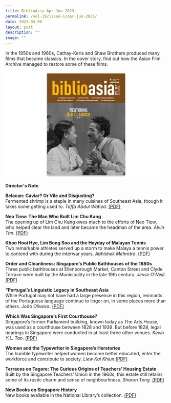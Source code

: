 ```yaml
---
title: BiblioAsia Apr–Jun 2023
permalink: /vol-19/issue-1/apr-jun-2023/
date: 2023-03-08
layout: post
description: ""
image: ""
---
```

In the 1950s and 1960s, Cathay-Keris and Shaw Brothers produced many films that became classics. In the cover story, find out how the Asian Film Archive managed to restore some of these films.

<img src="/images/Vol%2018%20Issue%204/Biblioasia_18_4_cover.png">

<a style="text-decoration: none; font-weight: bold;" href="/vol-19/issue-1/apr-to-jun-2023/director-note/">Director's Note</a>

<a style="text-decoration: none; font-weight: bold;" href="/vol-19/issue-1/apr-jun-2023/shrimp-paste-belacan/">Belacan: Caviar? Or Vile and Disgusting? 
</a><br>Fermented shrimp is a staple in many cuisines of Southeast Asia, though it takes some getting used to. *Toffa Abdul Wahed*. [(PDF)](/files/pdf/Vol%2018/Issue%204/BiblioAsia_18_4_FA_AsianFilm.pdf)

<a style="text-decoration: none; font-weight: bold;" href="/vol-19/issue-1/apr-jun-2023/neo-tiew-estate-singapore/">Neo Tiew: The Man Who Built Lim Chu Kang </a><br>The opening up of Lim Chu Kang owes much to the efforts of Neo Tiew, who helped clear the land and later became the headman of the area. *Alvin Tan*.
 [(PDF)](/files/pdf/Vol%2018/Issue%204/BiblioAsia_18_4_FA_StoneTools.pdf)
 
 <a style="text-decoration: none; font-weight: bold;" href="/vol-19/issue-1/apr-jun-2023/tennis-history-singapore/">Khoo Hooi Hye, Lim Bong Soo and the Heyday of Malayan Tennis </a><br>Two remarkable athletes served up a storm to make Malaya a tennis power to contend with during the interwar years. *Abhishek Mehrotra*. [(PDF)](/files/pdf/Vol%2018/Issue%204/BiblioAsia_18_4_FA_KeramaKusu.pdf)
 
<a style="text-decoration: none; font-weight: bold;" href="/vol-19/issue-1/apr-jun-2023/public-bathhouses-singapore/">Order and Cleanliness: Singapore’s Public Bathhouses of the 1880s</a><br>Three public bathhouses at Ellenborough Market, Canton Street and Clyde Terrace were built by the Municipality in the late 19th century. *Jesse O’Neill*. [(PDF)](/files/pdf/Vol%2018/Issue%204/BiblioAsia_18_4_FA_Subaraj.pdf)

<a style="text-decoration: none; font-weight: bold;" href="/vol-19/issue-1/apr-jun-2023/portuguese-legacy-southeast-asia/">“Portugal’s Linguistic Legacy in Southeast Asia </a><br>While Portugal may not have had a large presence in this region, remnants of the Portuguese language continue to linger on, in some places more than others. *João Oliveira*. [(PDF)](/files/pdf/Vol%2018/Issue%204/BiblioAsia_18_4_FA_BookCity.pdf)

<a style="text-decoration: none; font-weight: bold;" href="/vol-19/issue-1/apr-jun-2023/singapores-first-courthouse/">Which Was Singapore’s First Courthouse?</a><br>Singapore’s former Parliament building, known today as The Arts House, was used as a courthouse between 1828 and 1939. But before 1828, legal hearings in Singapore were conducted in at least three other venues. *Kevin Y.L. Tan*. [(PDF)](/files/pdf/Vol%2018/Issue%204/BiblioAsia_18_4_FA_MaidenLim.pdf)

<a style="text-decoration: none; font-weight: bold;" href="/vol-19/issue-1/apr-jun-2023/women-typewriter-singapore/">Women and the Typewriter in
Singapore’s Herstories</a><br>The humble typewriter helped women become better educated, enter the workforce and contribute to society. *Liew Kai Khiun*.[(PDF)](/files/pdf/Vol%2018/Issue%204/BiblioAsia_18_4_FA_Thaipusam.pdf)

<a style="text-decoration: none; font-weight: bold;" href="/vol-19/issue-1/apr-jun-2023/teachers-estate-singapore/">Terraces on Tagore: The Curious Origins of Teachers’ Housing Estate</a><br>Built by the Singapore Teachers’ Union in the 1960s, this estate still retains some of its rustic charm and sense of neighbourliness. *Sharon Teng*. [(PDF)](/files/pdf/Vol%2018/Issue%204/BiblioAsia_18_4_FA_PreparingForWar.pdf)

<a style="text-decoration: none; font-weight: bold;" href="/vol-18/issue-4/jan-mar-2023/new-books-singapore-history/">New Books on Singapore History </a><br>New books available in the National Library’s collection. [(PDF)](/files/pdf/Vol%2018/Issue%204/BiblioAsia_18_4_FA_NewBook.pdf)